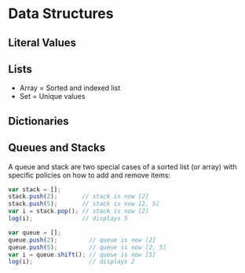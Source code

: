 # Data Structures

## Literal Values

## Lists

* Array = Sorted and indexed list
* Set = Unique values

## Dictionaries

## Queues and Stacks

A queue and stack are two special cases of a sorted list \(or array\) with specific policies on how to add and remove items:

```javascript
var stack = [];
stack.push(2);       // stack is now [2]
stack.push(5);       // stack is now [2, 5]
var i = stack.pop(); // stack is now [2]
log(i);              // displays 5

var queue = [];
queue.push(2);         // queue is now [2]
queue.push(5);         // queue is now [2, 5]
var i = queue.shift(); // queue is now [5]
log(i);                // displays 2
```

